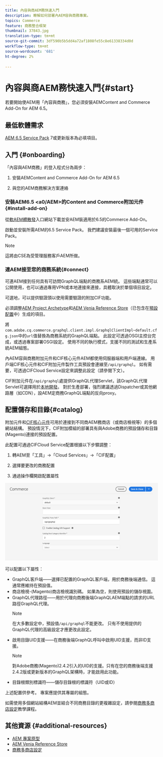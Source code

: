 ```yaml
---
title: 內容與商AEM務快速入門
description: 瞭解如何部署內AEM容與商務專案。
topics: Commerce
feature: 商務整合框架
thumbnail: 37843.jpg
translation-type: tm+mt
source-git-commit: 3df590b5b5dd4a72af1808fe55c8e61338334d0d
workflow-type: tm+mt
source-wordcount: '681'
ht-degree: 2%

---
```


# 內容與商AEM務快速入門{#start}

若要開始使AEM用「內容與商務」，您必須安裝AEMContent and Commerce Add-On for AEM 6.5。

## 最低軟體需求

[AEM 6.5 Service Pack](https://experience.adobe.com/#/downloads/content/software-distribution/en/aem.html)  7或更新版本為必填項目。

## 入門 {#onboarding}

「內容與AEM商務」的登入程式分為兩步：

1. 安裝AEMContent and Commerce Add-On for AEM 6.5

2. 與您的AEM商務解決方案連絡

### 安裝AEM6.5 &lt;a0/AEM>的Content and Commerce附加元件{#install-add-on}

從[軟AEM體散發](https://experience.adobe.com/#/downloads/content/software-distribution/en/aem.html)入口網站下載並安AEM裝適用於6.5的Commerce Add-On。

啟動並安裝所需AEM的6.5 Service Pack。 我們建議安裝最後一個可用的Service Pack。

>[!NOTE]
>
>這將由CSE為受管理服務客戶AEM所做。

### 連AEM接至您的商務系統{#connect}

可連AEM接到任何具有可訪問GraphQL端點的商務系AEM統。 這些端點通常可以公開使用，也可以通過專用VPN或本地連接來連接，具體取決於單個項目設定。

可選地，可以提供驗證頭以使用需要驗證的附加CIF功能。

必須調整[AEM Project Archetype](https://github.com/adobe/aem-project-archetype)和[AEM Venia Reference Store](https://github.com/adobe/aem-cif-guides-venia)（已包含在[預設配置](https://github.com/adobe/aem-cif-guides-venia/blob/main/ui.config/src/main/content/jcr_root/apps/venia/osgiconfig/config/com.adobe.cq.commerce.graphql.client.impl.GraphqlClientImpl~default.cfg.json)中）生成的項目。

將`com.adobe.cq.commerce.graphql.client.impl.GraphqlClientImpl~default.cfg.json`中的`url`值替換為商務系統的GraphQL端點。 此設定可透過OSGI主控台完成，或透過專案部署OSGI設定。 使用不同的執行模式，支援不同的測試和生產系統AEM組態。

內AEM容與商務附加元件和CIF核心元件AEM都使用伺服器端和用戶端連線。 用戶端CIF核心元件和CIF附加元件製作工具預設會連線至`/api/graphql`。 如有需要，可透過CIFCloud Service設定來調整此設定（請參閱下文）。

CIF附加元件在`/api/graphql`處提供GraphQL代理Servlet，該GraphQL代理Servlet可選擇用於[本地開發](develop.md)。 對於生產部署，強烈建議透過Dispatcher或其他網路層（如CDN），設AEM定商務GraphQL端點的反向proxy。

## 配置儲存和目錄{#catalog}

附加元件和[CIF核心元件](https://github.com/adobe/aem-core-cif-components)可用於連接到不同商AEM務商店（或商店檢視等）的多個網站結構。 預設情況下，CIF附加模組的部署具有與Adobe商務的預設儲存和目錄(Magento)連接的預設配置。

此配置可通過CIFCloud Service配置根據以下步驟調整：

1. 轉AEM至「工具」->「Cloud Services」->「CIF配置」

2. 選擇要更改的商務配置

3. 通過操作欄開啟配置屬性

![CIFCloud Services配置](/help/commerce/cif/assets/cif-cloud-service-config.png)

可以配置以下屬性：

- GraphQL客戶端——選擇已配置的GraphQL客戶端，用於商務後端通信。 這通常應維持在預設值。
- 商店檢視-(Magento)商店檢視識別碼。 如果為空，則使用預設的儲存視圖。
- GraphQL代理路徑——用於代理向商務後端GraphQLAEM端點的請求的URL路徑GraphQL代理。
   >[!NOTE]
   >
   > 在大多數設定中，預設值`/api/graphql`不能更改。 只有不使用提供的GraphQL代理的高級設定才應更改此設定。
- 啟用目錄UID支援——在商務後端GraphQL呼叫中啟用UID支援，而非ID支援。
   >[!NOTE]
   >
   > 對Adobe商務(Magento)2.4.2引入的UID的支援。只有在您的商務後端支援2.4.2版或更新版本的GraphQL架構時，才能啟用此功能。
- 目錄根類別標識符——儲存目錄根的標識符（UID或ID）

上述配置供參考。 專案應提供其專屬的組態。

如需使用多個網站結構AEM並結合不同商務目錄的更複雜設定，請參閱[商務多商店設定](configuring/multi-store-setup.md)教學課程。

## 其他資源 {#additional-resources}

- [AEM 專案原型](https://github.com/adobe/aem-project-archetype)
- [AEM Venia Reference Store](https://github.com/adobe/aem-cif-guides-venia)
- [商務多商店設定](configuring/multi-store-setup.md)
